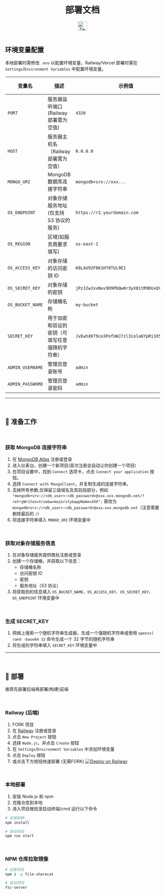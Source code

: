 <div align="center">
    <h1>部署文档</h1>
    <a href="https://railway.com/deploy/HQIhln?referralCode=YFC8-i" target="_blank" rel="noopener noreferrer">
  <img src="https://railway.com/button.svg" alt="Deploy on Railway" width="auto" height="30px" style="vertical-align: middle;" />
</a>

</div>

<br>

## 环境变量配置

本地部署时需修改 `.env` 以配置环境变量，Railway/Vercel 部署时需在 `Settings`/`Environment Variables` 中配置环境变量。

| 变量名             | 描述                                                                 | 示例值                                                         | 必填 |
|--------------------|----------------------------------------------------------------------|-----------------------------------------------------------------|------|
| `PORT`             | 服务器监听端口(Railway 部署需为空值)                                                       | `4320`                                                          | ⬜️   |
| `HOST`             | 服务器主机名（Railway 部署需为空值）                      | `0.0.0.0`                                                       | ⬜️   |
| `MONGO_URI`        | MongoDB 数据库连接字符串                                             | `mongodb+srv://xxx...`               | ✅   |
| `OS_ENDPOINT`      | 对象存储服务地址(仅支持 S3 协议的服务)           | `https://r2.yourdomain.com`                                     | ✅   |
| `OS_REGION`        | 区域(如服务商要求填写)                                             | `us-east-1`                                           | ⬜️   |
| `OS_ACCESS_KEY`    | 对象存储的访问密钥 ID                                                | `K8LAU92F8K1H78TUL9E1`                                           | ✅   |
| `OS_SECRET_KEY`    | 对象存储的密钥                                                      | `jPzJ2wJxvNuv9D9PbQw0r3yX81tR9DUxQYZ1T6mW`                     | ✅   |
| `OS_BUCKET_NAME`   | 存储桶名称                                                           | `my-bucket`                                                     | ✅   |
| `SECRET_KEY`       | 用于加密和验证的密钥（可填写任意强随机字符串）                      | `JvEwhXKT9co3PofUWJ7zl3iola6YpRi3X5Y` | ✅   |
| `ADMIN_USERNAME`   | 管理员登录账号                                                       | `admin`                                                         | ✅   |
| `ADMIN_PASSWORD`   | 管理员登录密码                                                       | `admin`                                                         | ✅   |
---

<br>

## 🔧 准备工作

<br>

### 获取 MongoDB 连接字符串

1. 在 [MongoDB Atlas](https://www.mongodb.com/cloud/atlas) 注册或登录
3. 进入仪表台，创建一个新项目(首次注册会自动让你创建一个项目)
2. 在项目设置中，找到 `Connect` 选项卡，点击 `Connect your application` 按钮。
3. 选择 `Connect with MongoClient`，并复制生成的连接字符串。
4. 去掉所有参数,仅保留三级域名及其前段部分，例如 `"mongodb+srv://<db_user>:<db_password>@xxx.xxx.mongodb.net/?retryWrites=true&w=majority&appName=XXX";` 需改为 `mongodb+srv://<db_user>:<db_password>@xxx.xxx.mongodb.net`（注意需要删除最后的 `/`）
5. 将连接字符串填入 `MONGO_URI` 环境变量中

<br>

### 获取对象存储服务信息

1. 在对象存储服务提供商处注册或登录
2. 创建一个存储桶，并获取以下信息：
    - 存储桶名称
    - 访问密钥 ID
    - 密钥
    - 服务地址（S3 协议）
3. 将获取到的信息填入 `OS_BUCKET_NAME`、`OS_ACCESS_KEY`、`OS_SECRET_KEY`、`OS_ENDPOINT` 环境变量中

<br>

### 生成 SECRET_KEY

1. 网络上搜索一个随机字符串生成器，生成一个强随机字符串或使用 `openssl rand -base64 32` 命令生成一个 32 字节的随机字符串
2. 将生成的字符串填入 `SECRET_KEY` 环境变量中

---

<br>

## 🚀 部署
推荐先部署后端再部署(构建)前端

<br>

### Railway (后端)

1. FORK 项目
2. 在 [Railway](https://railway.app/) 注册或登录
3. 点击 `New Project` 按钮
4. 选择 `Node.js`，并点击 `Create` 按钮
5. 在 `Settings`/`Environment Variables` 中添加环境变量
6. 点击 `Deploy` 按钮
6. 或点击下方按钮快速部署 (无需FORK)
[![Deploy on Railway](https://railway.com/button.svg)](https://railway.com/deploy/HQIhln?referralCode=YFC8-i)

<br>

### 本地部署

1. 安装 Node.js 和 npm
2. 克隆仓库到本地
3. 进入项目根目录启动终端/cmd 运行以下命令
```bash
# 安装依赖
npm install

# 启动项目
npm run start
```

<br>

### NPM 仓库拉取镜像

```bash
# 拉取项目
npm i -g file-sharecat

# 启动项目
fsc-server
```


